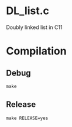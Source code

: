 # DL_list.c
Doubly linked list in C11

# Compilation
## Debug
```shell
make
```

## Release
```shell
make RELEASE=yes
```

